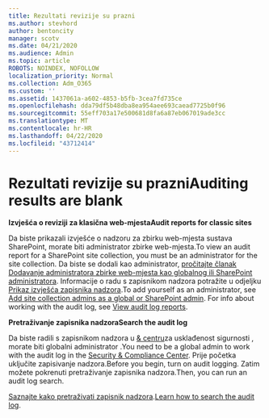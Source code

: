 ```yaml
---
title: Rezultati revizije su prazni
ms.author: stevhord
author: bentoncity
manager: scotv
ms.date: 04/21/2020
ms.audience: Admin
ms.topic: article
ROBOTS: NOINDEX, NOFOLLOW
localization_priority: Normal
ms.collection: Adm_O365
ms.custom: ''
ms.assetid: 1437061a-a602-4853-b5fb-3cea7fd735ce
ms.openlocfilehash: dda79df5b48dba8ea954aee693caead7725b0f96
ms.sourcegitcommit: 55eff703a17e500681d8fa6a87eb067019ade3cc
ms.translationtype: MT
ms.contentlocale: hr-HR
ms.lasthandoff: 04/22/2020
ms.locfileid: "43712414"
---
```

# <a name="auditing-results-are-blank"></a><span data-ttu-id="f3e92-102">Rezultati revizije su prazni</span><span class="sxs-lookup"><span data-stu-id="f3e92-102">Auditing results are blank</span></span>

 <span data-ttu-id="f3e92-103">**Izvješća o reviziji za klasična web-mjesta**</span><span class="sxs-lookup"><span data-stu-id="f3e92-103">**Audit reports for classic sites**</span></span>
  
<span data-ttu-id="f3e92-104">Da biste prikazali izvješće o nadzoru za zbirku web-mjesta sustava SharePoint, morate biti administrator zbirke web-mjesta.</span><span class="sxs-lookup"><span data-stu-id="f3e92-104">To view an audit report for a SharePoint site collection, you must be an administrator for the site collection.</span></span> <span data-ttu-id="f3e92-105">Da biste se dodali kao administrator, [pročitajte članak Dodavanje administratora zbirke web-mjesta kao globalnog ili SharePoint administratora](https://go.microsoft.com/fwlink/?linkid=869390). Informacije o radu s zapisnikom nadzora potražite u odjeljku [Prikaz izvješća zapisnika nadzora](https://go.microsoft.com/fwlink/?linkid=395237).</span><span class="sxs-lookup"><span data-stu-id="f3e92-105">To add yourself as an administrator, see [Add site collection admins as a global or SharePoint admin](https://go.microsoft.com/fwlink/?linkid=869390). For info about working with the audit log, see [View audit log reports](https://go.microsoft.com/fwlink/?linkid=395237).</span></span> 
  
 <span data-ttu-id="f3e92-106">**Pretraživanje zapisnika nadzora**</span><span class="sxs-lookup"><span data-stu-id="f3e92-106">**Search the audit log**</span></span>
  
<span data-ttu-id="f3e92-107">Da biste radili s zapisnikom nadzora u [ &amp; centru](https://protection.office.com)za usklađenost sigurnosti , morate biti globalni administrator .</span><span class="sxs-lookup"><span data-stu-id="f3e92-107">You need to be a global admin to work with the audit log in the [Security &amp; Compliance Center](https://protection.office.com).</span></span> <span data-ttu-id="f3e92-108">Prije početka uključite zapisivanje nadzora.</span><span class="sxs-lookup"><span data-stu-id="f3e92-108">Before you begin, turn on audit logging.</span></span> <span data-ttu-id="f3e92-109">Zatim možete pokrenuti pretraživanje zapisnika nadzora.</span><span class="sxs-lookup"><span data-stu-id="f3e92-109">Then, you can run an audit log search.</span></span> 
  
<span data-ttu-id="f3e92-110">[Saznajte kako pretraživati zapisnik nadzora](https://go.microsoft.com/fwlink/?linkid=708432).</span><span class="sxs-lookup"><span data-stu-id="f3e92-110">[Learn how to search the audit log](https://go.microsoft.com/fwlink/?linkid=708432).</span></span>
  

